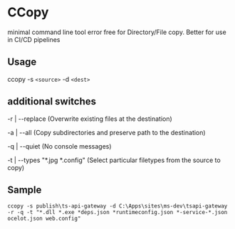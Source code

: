 # CCopy
minimal command line tool error free for Directory/File copy. Better for use in CI/CD pipelines

## Usage
ccopy -s `<source>` -d `<dest>`

## additional switches

-r | --replace (Overwrite existing files at the destination)

-a | --all (Copy subdirectories and preserve path to the destination)

-q | --quiet (No console messages)

-t | --types "*.jpg *.config" (Select particular filetypes from the source to copy)

## Sample
`ccopy -s publish\ts-api-gateway -d C:\Apps\sites\ms-dev\tsapi-gateway -r -q -t "*.dll *.exe *deps.json *runtimeconfig.json *-service-*.json ocelot.json web.config"`
